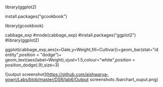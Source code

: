 library(ggplot2)

install.packages("gcookbook")

library(gcookbook)

cabbage_exp
#mode(cabbage_exp)
#install.packages("ggplot2")
#library(ggplot2)

ggplot(cabbage_exp,aes(x=Date,y=Weight,fill=Cultivar))+geom_bar(stat="identity",position = "dodge")+ geom_text(aes(label=Weight),vjust=1.5,colour="white",position = position_dodge(.9),size=3)


![output screenshot](https://github.com/aishwarya-gowri/Labs/blob/master/DSR/lab6/Output screenshots
/barchart_ouput.png)
